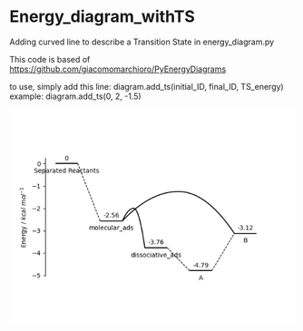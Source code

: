 # Energy_diagram_withTS
Adding curved line to describe a Transition State in energy_diagram.py

This code is based of https://github.com/giacomomarchioro/PyEnergyDiagrams

to use, simply add this line: diagram.add_ts(initial_ID, final_ID, TS_energy)
example: diagram.add_ts(0, 2, -1.5)

![addTS.png](https://github.com/ctesvara/Energy_diagram_withTS/blob/main/addTS.png?raw=true)
